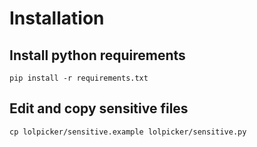 # Installation

## Install python requirements

    pip install -r requirements.txt

## Edit and copy sensitive files

    cp lolpicker/sensitive.example lolpicker/sensitive.py

